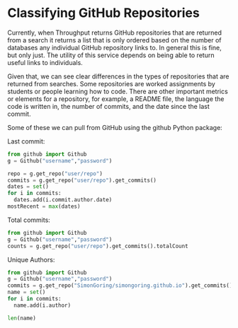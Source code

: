 # Classifying GitHub Repositories

Currently, when Throughput returns GitHub repositories that are returned from a search it returns a list that is only ordered based on the number of databases any individual GitHub repository links to.  In general this is fine, but only just.  The utility of this service depends on being able to return useful links to individuals.

Given that, we can see clear differences in the types of repositories that are returned from searches.  Some repositories are worked assignments by students or people learning how to code.  There are other important metrics or elements for a repository, for example, a README file, the language the code is written in, the number of commits, and the date since the last commit.

Some of these we can pull from GitHub using the github Python package:

Last commit:

```python
from github import Github
g = Github("username","password")

repo = g.get_repo("user/repo")
commits = g.get_repo("user/repo").get_commits()
dates = set()
for i in commits:
  dates.add(i.commit.author.date)
mostRecent = max(dates)
```

Total commits:

``` python
from github import Github
g = Github("username","password")
counts = g.get_repo("user/repo").get_commits().totalCount
```

Unique Authors:

``` python
from github import Github
g = Github("username","password")
commits = g.get_repo("SimonGoring/simongoring.github.io").get_commits()
name = set()
for i in commits:
  name.add(i.author)

len(name)
```
